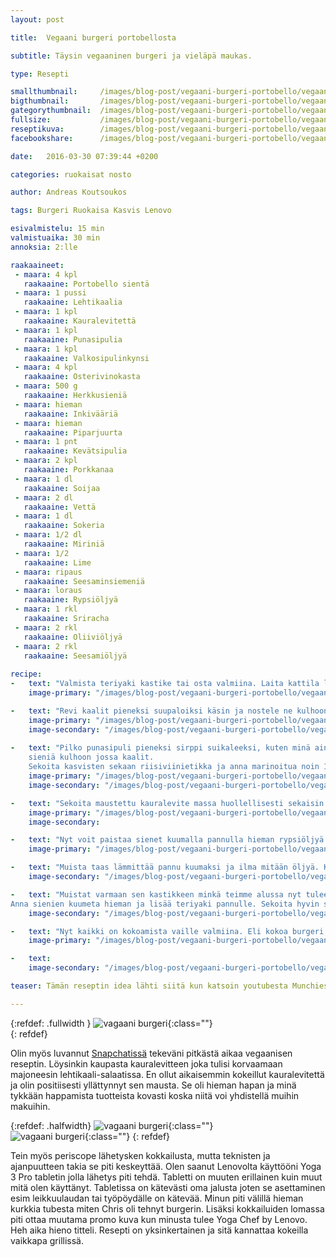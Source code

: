 ```yaml
---
layout: post

title:	Vegaani burgeri portobellosta

subtitle: Täysin vegaaninen burgeri ja vieläpä maukas.

type: Resepti

smallthumbnail: 	/images/blog-post/vegaani-burgeri-portobello/vegaani-burgeri-portobello-150.jpg
bigthumbnail:		/images/blog-post/vegaani-burgeri-portobello/vegaani-burgeri-portobello-700.jpg
gategorythumbnail: 	/images/blog-post/vegaani-burgeri-portobello/vegaani-burgeri-portobello-450.jpg
fullsize: 			/images/blog-post/vegaani-burgeri-portobello/vegaani-burgeri-portobello-fullsize.jpg
reseptikuva:		/images/blog-post/vegaani-burgeri-portobello/vegaani-burgeri-portobello-1000.jpg
facebookshare:		/images/blog-post/vegaani-burgeri-portobello/vegaani-burgeri-portobello-1200.jpg

date:	2016-03-30 07:39:44 +0200

categories: ruokaisat nosto

author: Andreas Koutsoukos

tags: Burgeri Ruokaisa Kasvis Lenovo

esivalmistelu: 15 min
valmistuaika: 30 min
annoksia: 2:lle

raakaaineet:
 - maara: 4	kpl
   raakaaine: Portobello sientä
 - maara: 1	pussi
   raakaaine: Lehtikaalia
 - maara: 1 kpl	
   raakaaine: Kauralevitettä   
 - maara: 1 kpl	
   raakaaine: Punasipulia  
 - maara: 1 kpl	
   raakaaine: Valkosipulinkynsi   
 - maara: 4 kpl	
   raakaaine: Osterivinokasta 
 - maara: 500 g	
   raakaaine: Herkkusieniä 
 - maara: hieman	
   raakaaine: Inkivääriä
 - maara: hieman	
   raakaaine: Piparjuurta
 - maara: 1 pnt	
   raakaaine: Kevätsipulia
 - maara: 2 kpl	
   raakaaine: Porkkanaa
 - maara: 1 dl	
   raakaaine: Soijaa
 - maara: 2 dl	
   raakaaine: Vettä
 - maara: 1 dl	
   raakaaine: Sokeria
 - maara: 1/2 dl	
   raakaaine: Miriniä
 - maara: 1/2 	
   raakaaine: Lime
 - maara: ripaus 	
   raakaaine: Seesaminsiemeniä
 - maara: loraus 	
   raakaaine: Rypsiöljyä
 - maara: 1 rkl  	
   raakaaine: Sriracha  
 - maara: 2 rkl  	
   raakaaine: Oliiviöljyä    
 - maara: 2 rkl  	
   raakaaine: Seesamiöljyä
   
recipe:
-   text: "Valmista teriyaki kastike tai osta valmiina. Laita kattila levylle lisää vesi, soija, mirin ja inkivääriä  keitä kasaan kunnes se on siirappimaista. Älä keitä liian kiinteäksi sillä klaseeramme sienet kastikkeella myöhemmin."
    image-primary: "/images/blog-post/vegaani-burgeri-portobello/vegaani-burgeri-portobello-blogpost-14.jpg"

-   text: "Revi kaalit pieneksi suupaloiksi käsin ja nostele ne kulhoon. Kun olet saanut kaalit pilkottua voit aloittaa muiden kasvisten pilkkomisen. Sienet voi pilkkoa suikaleiksi, ei kumminkaan liian pieneksi. Porkkanat voi suikaloida kätevästi Heirollin julienne raudalla isoksi raasteeksi."
    image-primary: "/images/blog-post/vegaani-burgeri-portobello/vegaani-burgeri-portobello-blogpost-3.jpg"
    image-secondary: "/images/blog-post/vegaani-burgeri-portobello/vegaani-burgeri-portobello-blogpost-4.jpg"
    
-   text: "Pilko punasipuli pieneksi sirppi suikaleeksi, kuten minä aina sanon. Nostele pilkotut kasvikset lukuunottamatta 
	sieniä kulhoon jossa kaalit.
	Sekoita kasvisten sekaan riisiviinietikka ja anna marinoitua noin 10 minuuttia. Voit nyt valmistella vegaani majoneesin. Sekoita kauralevite, oliiviöljy, seesamiöljy, sriracha ja siemenet yhteen. Jos massa vaikuttaa liian paksulta voit sekoittaa hieman lämmintä vettä joukkoon. Tarkista maku ja lisää suolaa tarvittaessa."
    image-primary: "/images/blog-post/vegaani-burgeri-portobello/vegaani-burgeri-portobello-blogpost-9.jpg"
    image-secondary: "/images/blog-post/vegaani-burgeri-portobello/vegaani-burgeri-portobello-blogpost-10.jpg"

-   text: "Sekoita maustettu kauralevite massa huollellisesti sekaisin ja lisää se kulhoon lehtikaalien kanssa. Anna makujen vetäytyä huoneenlämmössä."
    image-primary: "/images/blog-post/vegaani-burgeri-portobello/vegaani-burgeri-portobello-blogpost-11.jpg"
    image-secondary: 

-   text: "Nyt voit paistaa sienet kuumalla pannulla hieman rypsiöljyä tai grillaa ne kokonaisina grillissä. Anna sienien ottaa kunnolla väriä ja varmista, että pannu on läämin muuten keität sieniä. Kun olet saanut paahdettua sienet siirrä ne syrjään ja paahda porttobellot."
    image-primary: "/images/blog-post/vegaani-burgeri-portobello/vegaani-burgeri-portobello-blogpost-8.jpg"

-   text: "Muista taas lämmittää pannu kuumaksi ja ilma mitään öljyä. Kun sienet alkaa olemaan kypsiä nostele ne talouspaperin päälle ja mausta suolalla. Kypsentäminen kestää noin 4 min per sieni voi käänellä sieniä usemman kerran."
    image-secondary: "/images/blog-post/vegaani-burgeri-portobello/vegaani-burgeri-portobello-blogpost-12.jpg"

-   text: "Muistat varmaan sen kastikkeen minkä teimme alussa nyt tulee sen vuoro. Lisää sienet pannulle jossa paistoit porttobellot. 
Anna sienien kuumeta hieman ja lisää teriyaki pannulle. Sekoita hyvin sekaisin ja jos tuntuu, että sokeri alkaa palaa lisää pannulle hieman vettä ja sekoita."
    image-secondary: "/images/blog-post/vegaani-burgeri-portobello/vegaani-burgeri-portobello-blogpost-13.jpg"

-   text: "Nyt kaikki on kokoamista vaille valmiina. Eli kokoa burgeri ensiksi pohjalle salaattia päälle sienet ja lopuksi kansi johon ripottele seesaminsiemeniä ja hieman soossia sienistä päälle. Toivottavasti resepti ei ollut liian monimutkainen ja kokeilet reseptiä."
    image-primary: "/images/blog-post/vegaani-burgeri-portobello/vegaani-burgeri-portobello-blogpost-15.jpg"

-   text: 
    image-secondary: "/images/blog-post/vegaani-burgeri-portobello/vegaani-burgeri-portobello-blogpost-16.jpg"

teaser: Tämän reseptin idea lähti siitä kun katsoin youtubesta Munchies kanavaa jota suosittelen. Chris Rubinstein kokkasi vegaanisen pulled BBQ sieni burgerin. Sain videosta inspiraation ja halusin kokeilla tehdä oman version reseptistä. 

---
```


{:refdef: .fullwidth }
![vagaani burgeri](/images/blog-post/vegaani-burgeri-portobello/vegaani-burgeri-portobello-blogpost-6.jpg){:class=""}	
{: refdef}

<section>
<p>
Olin myös luvannut <a href="" target="_black">Snapchatissä</a> tekeväni pitkästä aikaa vegaanisen reseptin. Löysinkin kaupasta kauralevitteen joka tulisi korvaamaan majoneesin lehtikaali-salaatissa. En ollut aikaisemmin kokeillut kauralevitettä ja olin positiisesti yllättynnyt sen mausta. Se oli hieman hapan ja minä tykkään happamista tuotteista kovasti koska niitä voi yhdistellä muihin makuihin. 
</p>
</section>

{:refdef: .halfwidth}
![vagaani burgeri](/images/blog-post/vegaani-burgeri-portobello/vegaani-burgeri-portobello-blogpost-7.jpg){:class=""}	
![vagaani burgeri](/images/blog-post/vegaani-burgeri-portobello/vegaani-burgeri-portobello-blogpost.jpg){:class=""}	
{: refdef}

<section>
<p>
Tein myös periscope lähetysken kokkailusta, mutta teknisten ja ajanpuutteen takia se piti keskeyttää. Olen saanut Lenovolta käyttööni 
Yoga 3 Pro tabletin jolla lähetys piti tehdä. Tabletti on muuten erillainen kuin muut mitä olen käyttänyt. Tabletissa on kätevästi oma jalusta joten se asettaminen esim leikkuulaudan tai työpöydälle on kätevää. Minun piti välillä hieman kurkkia tubesta miten Chris oli tehnyt burgerin. Lisäksi kokkailuiden lomassa piti ottaa muutama promo kuva kun minusta tulee Yoga Chef by Lenovo. Heh aika hieno titteli. Resepti on yksinkertainen ja sitä kannattaa kokeilla vaikkapa grillissä.
</p>
</section>